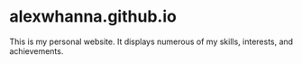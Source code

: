 # alexwhanna.github.io
This is my personal website. It displays numerous of my skills, interests, and achievements.
